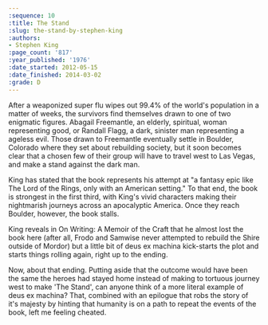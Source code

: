 ```yaml
---
:sequence: 10
:title: The Stand
:slug: the-stand-by-stephen-king
:authors:
- Stephen King
:page_count: '817'
:year_published: '1976'
:date_started: 2012-05-15
:date_finished: 2014-03-02
:grade: D
---
```

After a weaponized super flu wipes out 99.4% of the world's population in a matter of weeks, the survivors find themselves drawn to one of two enigmatic figures. Abagail Freemantle, an elderly, spiritual, woman representing good, or Randall Flagg, a dark, sinister man representing a ageless evil. Those drawn to Freemantle eventually settle in Boulder, Colorado where they set about rebuilding society, but it soon becomes clear that a chosen few of their group will have to travel west to Las Vegas, and make a stand against the dark man.

King has stated that the book represents his attempt at "a fantasy epic like The Lord of the Rings, only with an American setting." To that end, the book is strongest in the first third, with King's vivid characters making their nightmarish journeys across an apocalyptic America. Once they reach Boulder, however, the book stalls. 

King reveals in On Writing: A Memoir of the Craft that he almost lost the book here (after all, Frodo and Samwise never attempted to rebuild the Shire outside of Mordor) but a little bit of deus ex machina kick-starts the plot and starts things rolling again, right up to the ending.

Now, about that ending. Putting aside that the outcome would have been the same the heroes had stayed home instead of making to tortuous journey west to make 'The Stand', can anyone think of a more literal example of deus ex machina? That, combined with an epilogue that robs the story of it's majesty by hinting that humanity is on a path to repeat the events of the book, left me feeling cheated. 